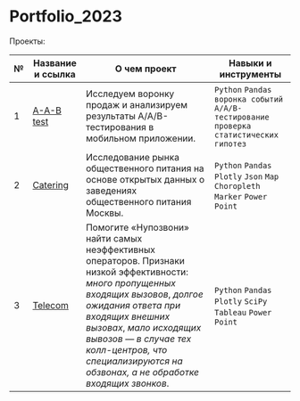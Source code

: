 # Portfolio_2023

Проекты:

| №	| Название и ссылка	| О чем проект |	Навыки и инструменты |
|---|-------------------|--------------|-----------------------|
|1|[A-A-B test](https://github.com/Tol357/Portfolio_2023/tree/main/A-A-B%20test)|Исследуем воронку продаж и анализируем результаты A/A/B-тестирования в мобильном приложении.|`Python` `Pandas` `воронка событий` `А/A/B-тестирование` `проверка статистических гипотез`|
|2|[Catering](https://github.com/Tol357/Portfolio_2023/tree/main/Catering)|Исследование рынка общественного питания на основе открытых данных о заведениях общественного питания Москвы.|`Python` `Pandas` `Plotly` `Json` `Map` `Choropleth` `Marker` `Power Point`|
|3|[Telecom](https://github.com/Tol357/Portfolio_2023/tree/main/Telecom)|Помогите «Нупозвони» найти самых неэффективных операторов. Признаки низкой эффективности: *много пропущенных входящих вызовов*, *долгое ожидания ответа при входящих внешних вызовах*, *мало исходящих вывозов — в случае тех колл-центров, что специализируются на обзвонах, а не обработке входящих звонков*.|`Python` `Pandas` `Plotly` `SciPy` `Tableau` `Power Point`|

